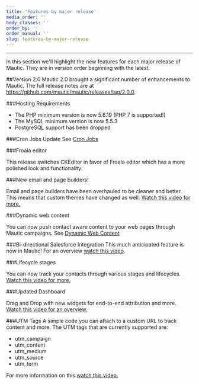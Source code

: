 ```yaml
---
title: 'Features by major release'
media_order: ''
body_classes: ''
order_by: ''
order_manual: ''
slug: features-by-major-release
---
```


----------------------------
In this section we'll highlight the new features for each major release of Mautic.  They are in version order beginning with the latest.

##Version 2.0
Mautic 2.0 brought a significant number of enhancements to Mautic.  The full release notes are at https://github.com/mautic/mautic/releases/tag/2.0.0.

###Hosting Requirements
- The PHP minimum version is now 5.6.19 (PHP 7 is supported!)
- The MySQL minimum version is now 5.5.3
- PostgreSQL support has been dropped

###Cron Jobs Update
See [Cron Jobs](./../setup/cron_jobs.html)

###Froala editor

This release switches CKEditor in favor of Froala editor which has a more polished look and functionality. 

###New email and page builders!

Email and page builders have been overhauled to be cleaner and better. This means that custom themes have changed as well.
[Watch this video for more.](https://mautic.wistia.com/medias/vtdlpc365u)

###Dynamic web content

You can now push contact aware content to your web pages through Mautic campaigns.  See [Dynamic Web Content](./../dwc/index.html)

###Bi-directional Salesforce Integration
This much anticipated feature is now in Mautic!  For an overview [watch this video](https://mautic.wistia.com/medias/4631xkjcw8).

###Lifecycle stages

You can now track your contacts through various stages and lifecycles. 
[Watch this video for more.](https://mautic.wistia.com/medias/ourd9qpfhy)

###Updated Dashboard

Drag and Drop with new widgets for end-to-end attribution and more.
[Watch this video for an overview.](https://mautic.wistia.com/medias/qzoqsqko12)

###UTM Tags
A simple code you can attach to a custom URL to track content and more.  The UTM tags that are currently supported are:
- utm_campaign
- utm_content
- utm_medium
- utm_source
- utm_term

For more information on this [watch this video.](https://mautic.wistia.com/medias/vmqohgece0)
